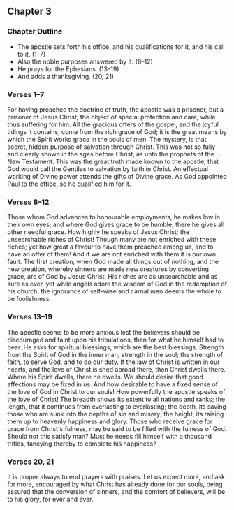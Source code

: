## Chapter 3

### Chapter Outline

- The apostle sets forth his office, and his qualifications for it, and his call to it. (1–7)
- Also the noble purposes answered by it. (8–12)
- He prays for the Ephesians. (13–19)
- And adds a thanksgiving. (20, 21)

### Verses 1–7

For having preached the doctrine of truth, the apostle was a prisoner, but a prisoner of Jesus Christ; the object of special protection and care, while thus suffering for him. All the gracious offers of the gospel, and the joyful tidings it contains, come from the rich grace of God; it is the great means by which the Spirit works grace in the souls of men. The mystery, is that secret, hidden purpose of salvation through Christ. This was not so fully and clearly shown in the ages before Christ, as unto the prophets of the New Testament. This was the great truth made known to the apostle, that God would call the Gentiles to salvation by faith in Christ. An effectual working of Divine power attends the gifts of Divine grace. As God appointed Paul to the office, so he qualified him for it.

### Verses 8–12

Those whom God advances to honourable employments, he makes low in their own eyes; and where God gives grace to be humble, there he gives all other needful grace. How highly he speaks of Jesus Christ; the unsearchable riches of Christ! Though many are not enriched with these riches; yet how great a favour to have them preached among us, and to have an offer of them! And if we are not enriched with them it is our own fault. The first creation, when God made all things out of nothing, and the new creation, whereby sinners are made new creatures by converting grace, are of God by Jesus Christ. His riches are as unsearchable and as sure as ever, yet while angels adore the wisdom of God in the redemption of his church, the ignorance of self-wise and carnal men deems the whole to be foolishness.

### Verses 13–19

The apostle seems to be more anxious lest the believers should be discouraged and faint upon his tribulations, than for what he himself had to bear. He asks for spiritual blessings, which are the best blessings. Strength from the Spirit of God in the inner man; strength in the soul; the strength of faith, to serve God, and to do our duty. If the law of Christ is written in our hearts, and the love of Christ is shed abroad there, then Christ dwells there. Where his Spirit dwells, there he dwells. We should desire that good affections may be fixed in us. And how desirable to have a fixed sense of the love of God in Christ to our souls! How powerfully the apostle speaks of the love of Christ! The breadth shows its extent to all nations and ranks; the length, that it continues from everlasting to everlasting; the depth, its saving those who are sunk into the depths of sin and misery; the height, its raising them up to heavenly happiness and glory. Those who receive grace for grace from Christ's fulness, may be said to be filled with the fulness of God. Should not this satisfy man? Must he needs fill himself with a thousand trifles, fancying thereby to complete his happiness?

### Verses 20, 21

It is proper always to end prayers with praises. Let us expect more, and ask for more, encouraged by what Christ has already done for our souls, being assured that the conversion of sinners, and the comfort of believers, will be to his glory, for ever and ever.

